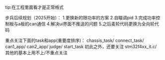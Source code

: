 tip:在工程里面看才是正常格式

步兵后续规划（2025开始）：
1.更换新的限功率的方案
2.自瞄调pid
3.完成功率控制板与a板的can通信
4.解决ui界面不推送的问题
5.之后麦轮代码更换为全向轮代码

重点关注下面的task和app(重要度排序)：
chassis_task/
connect_task/
can1_app/
can2_app/
judge/
start_task
初此之外，还要关注
stm32f4xx_it.c/
其他的基本上用不上/不重点关注
